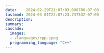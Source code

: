 ```yaml
---
date:    2024-02-29T21:07:03.006780-07:00
lastmod: 2024-03-01T22:07:23.737532-07:00
description: 
summary:     
cascade:
  images:
  - /languages/cpp.jpeg
  programming_language: "C++"
---
```

